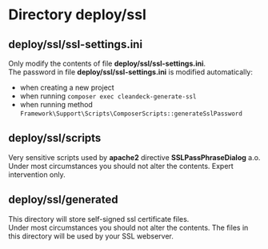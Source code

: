 # Directory deploy/ssl

## deploy/ssl/ssl-settings.ini
Only modify the contents of file **deploy/ssl/ssl-settings.ini**.<br>
The password in file **deploy/ssl/ssl-settings.ini** is modified automatically:
* when creating a new project
* when running `composer exec cleandeck-generate-ssl`
* when running method `Framework\Support\Scripts\ComposerScripts::generateSslPassword`


## deploy/ssl/scripts
Very sensitive scripts used by **apache2** directive **SSLPassPhraseDialog** a.o.<br>
Under most circumstances you should not alter the contents. Expert intervention only.

## deploy/ssl/generated
This directory will store self-signed ssl certificate files.<br>
Under most circumstances you should not alter the contents. The files in this directory will be used by your
SSL webserver.
